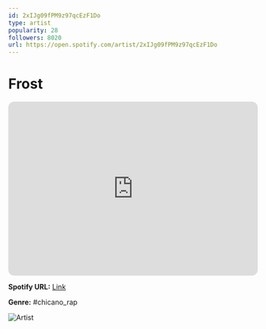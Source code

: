 ```yaml
---
id: 2xIJg09fPM9z97qcEzF1Do
type: artist
popularity: 28
followers: 8020
url: https://open.spotify.com/artist/2xIJg09fPM9z97qcEzF1Do
---
```

# Frost

<iframe style="border-radius:12px" src="https://open.spotify.com/embed/artist/2xIJg09fPM9z97qcEzF1Do" width="100%" height="352" frameBorder="0" allowfullscreen="" allow="autoplay; clipboard-write; encrypted-media; fullscreen; picture-in-picture" loading="lazy"></iframe>

**Spotify URL:** [Link](https://open.spotify.com/artist/2xIJg09fPM9z97qcEzF1Do)

**Genre:**  #chicano_rap

![Artist](https://i.scdn.co/image/ab6761610000e5ebb2b75410d1efef07706b47f5)
